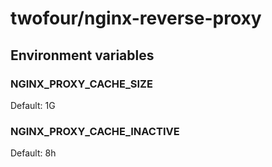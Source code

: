 # twofour/nginx-reverse-proxy

## Environment variables

### NGINX_PROXY_CACHE_SIZE

Default: 1G

### NGINX_PROXY_CACHE_INACTIVE

Default: 8h
